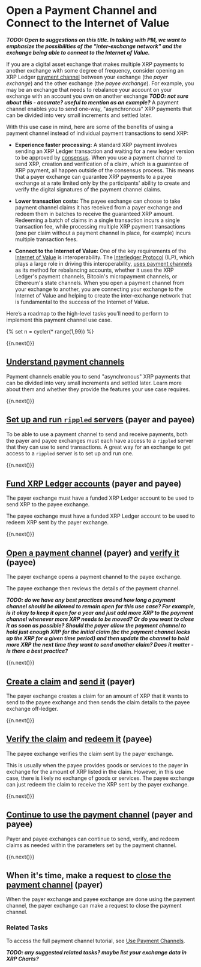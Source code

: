 # Open a Payment Channel and Connect to the Internet of Value

***TODO: Open to suggestions on this title. In talking with PM, we want to emphasize the possibilities of the "inter-exchange network" and the exchange being able to connect to the Internet of Value.***

If you are a digital asset exchange that makes multiple XRP payments to another exchange with some degree of frequency, consider opening an XRP Ledger [payment channel](payment-channels.html) between your exchange (the _payer exchange_) and the other exchange (the _payee exchange_). For example, you may be an exchange that needs to rebalance your account on your exchange with an account you own on another exchange ***TODO: not sure about this - accurate? useful to mention as an example?*** A payment channel enables you to send one-way, "asynchronous" XRP payments that can be divided into very small increments and settled later.

With this use case in mind, here are some of the benefits of using a payment channel instead of individual payment transactions to send XRP:

- **Experience faster processing:** A standard XRP payment involves sending an XRP Ledger transaction and waiting for a new ledger version to be approved by [consensus](https://developers.ripple.com/consensus.html). When you use a payment channel to send XRP, creation and verification of a claim, which is a guarantee of XRP payment, all happen outside of the consensus process. This means that a payer exchange can guarantee XRP payments to a payee exchange at a rate limited only by the participants' ability to create and verify the digital signatures of the payment channel claims.

- **Lower transaction costs:** The payee exchange can choose to take payment channel claims it has received from a payer exchange and redeem them in batches to receive the guaranteed XRP amount. Redeeming a batch of claims in a single transaction incurs a single transaction fee, while processing multiple XRP payment transactions (one per claim without a payment channel in place, for example) incurs multiple transaction fees.

- **Connect to the Internet of Value:** One of the key requirements of the [Internet of Value](https://ripple.com/insights/the-internet-of-value-what-it-means-and-how-it-benefits-everyone/) is interoperability. The [Interledger Protocol](https://interledger.org/) (ILP), which plays a large role in driving this interoperability, [uses payment channels](https://interledger.org/rfcs/0027-interledger-protocol-4) as its method for rebalancing accounts, whether it uses the XRP Ledger's payment channels, Bitcoin's micropayment channels, or Ethereum's state channels. When you open a payment channel from your exchange to another, you are connecting your exchange to the Internet of Value and helping to create the inter-exchange network that is fundamental to the success of the Internet of Value.

Here’s a roadmap to the high-level tasks you’ll need to perform to implement this payment channel use case.


{% set n = cycler(* range(1,99)) %}


<span class="use-case-step-num">{{n.next()}}</span>
## [Understand payment channels](payment-channels.html)

Payment channels enable you to send "asynchronous" XRP payments that can be divided into very small increments and settled later. Learn more about them and whether they provide the features your use case requires.


<span class="use-case-step-num">{{n.next()}}</span>
## [Set up and run `rippled` servers](manage-the-rippled-server.html) (payer and payee)

To be able to use a payment channel to send and receive payments, both the payer and payee exchanges must each have access to a `rippled` server that they can use to send transactions. A great way for an exchange to get access to a `rippled` server is to set up and run one.


<span class="use-case-step-num">{{n.next()}}</span>
## [Fund XRP Ledger accounts](accounts.html) (payer and payee)

The payer exchange must have a funded XRP Ledger account to be used to send XRP to the payee exchange.

The payee exchange must have a funded XRP Ledger account to be used to redeem XRP sent by the payer exchange.


<span class="use-case-step-num">{{n.next()}}</span>
## [Open a payment channel](use-payment-channels.html#1-the-payer-creates-a-payment-channel-to-a-particular-recipient) (payer) and [verify it](use-payment-channels.html#2-the-payee-checks-specifics-of-the-payment-channel) (payee)

The payer exchange opens a payment channel to the payee exchange.

The payee exchange then reviews the details of the payment channel.

***TODO: do we have any best practices around how long a payment channel should be allowed to remain open for this use case? For example, is it okay to keep it open for a year and just add more XRP to the payment channel whenever more XRP needs to be moved? Or do you want to close it as soon as possible? Should the payer allow the payment channel to hold just enough XRP for the initial claim (bc the payment channel locks up the XRP for a given time period) and then update the channel to hold more XRP the next time they want to send another claim? Does it matter - is there a best practice?***

<span class="use-case-step-num">{{n.next()}}</span>
## [Create a claim](use-payment-channels.html#3-the-payer-creates-one-or-more-signed-claims-for-the-xrp-in-the-channel) and [send it](use-payment-channels.html#4-the-payer-sends-a-claim-to-the-payee-as-payment-for-goods-or-services) (payer)

The payer exchange creates a claim for an amount of XRP that it wants to send to the payee exchange and then sends the claim details to the payee exchange off-ledger.


<span class="use-case-step-num">{{n.next()}}</span>
## [Verify the claim](use-payment-channels.html#5-the-payee-verifies-the-claims) and [redeem it](use-payment-channels.html#8-when-ready-the-payee-redeems-a-claim-for-the-authorized-amount) (payee)

The payee exchange verifies the claim sent by the payer exchange.

This is usually when the payee provides goods or services to the payer in exchange for the amount of XRP listed in the claim. However, in this use case, there is likely no exchange of goods or services. The payee exchange can just redeem the claim to receive the XRP sent by the payer exchange.


<span class="use-case-step-num">{{n.next()}}</span>
## [Continue to use the payment channel](use-payment-channels.html#7-repeat-steps-3-6-as-desired) (payer and payee)

Payer and payee exchanges can continue to send, verify, and redeem claims as needed within the parameters set by the payment channel.


<span class="use-case-step-num">{{n.next()}}</span>
## When it's time, make a request to [close the payment channel](use-payment-channels.html#9-when-the-payer-and-payee-are-done-doing-business-the-payer-requests-for-the-channel-to-be-closed) (payer)

When the payer exchange and payee exchange are done using the payment channel, the payer exchange can make a request to close the payment channel.


### Related Tasks

To access the full payment channel tutorial, see [Use Payment Channels](use-payment-channels.html).

***TODO: any suggested related tasks? maybe list your exchange data in XRP Charts?***
